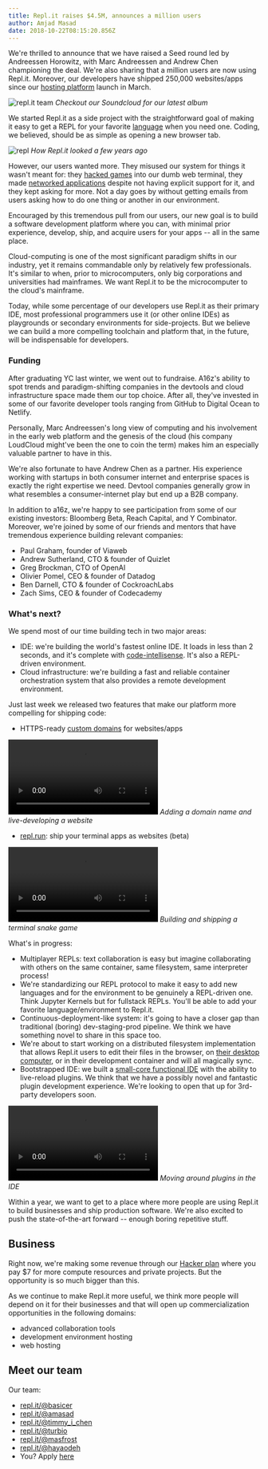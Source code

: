 ```yaml
---
title: Repl.it raises $4.5M, announces a million users
author: Amjad Masad
date: 2018-10-22T08:15:20.856Z
---
```


We're thrilled to announce that we have raised a Seed round led by Andreessen
Horowitz, with Marc Andreessen and Andrew Chen championing the deal. We're also
sharing that a million users are now using Repl.it. Moreover,
our developers have shipped 250,000 websites/apps since our [hosting platform](/site/blog/platform) launch in March.

![repl.it team](/public/images/blog/team.png) _Checkout our Soundcloud for our latest album_

We started Repl.it as a side project with the straightforward goal of making it easy to
get a REPL for your favorite [language](/languages) when you need one. Coding,
we believed, should be as simple as opening a new browser tab.

![repl](https://i.imgur.com/xRLWGYy.png) _How Repl.it looked a few years ago_

However, our users wanted more. They misused our system for things it wasn't
meant for: they [hacked
games](https://repl.it/talk/share/I-made-Tetris-in-a-python-terminal-and-its-as-bad-as-you-think-need-help-with-flickering-screen/5986)
into our dumb web terminal, they made [networked
applications](https://repl.it/talk/share/Working-Chatroom/3741) despite not having explicit support for it, and they kept asking for more. Not a day goes by
without getting emails from users asking how to do one thing or another in our
environment.

Encouraged by this tremendous pull from our users, our new goal is to build a
software development platform where you can, with minimal prior experience,
develop, ship, and acquire users for your apps -- all in the same place.

Cloud-computing is one of the most significant paradigm shifts in our industry, yet it remains commandable only by relatively few professionals. It's similar to when, prior to microcomputers, only big corporations and universities had mainframes. We want Repl.it to be the microcomputer to the cloud's mainframe.

Today, while some percentage of our developers use Repl.it as their primary IDE, most professional programmers use it (or other online IDEs) as playgrounds or secondary environments for side-projects. But we believe we can build a more compelling toolchain and platform that, in the future, will be indispensable for developers.

### Funding

After graduating YC last winter, we went out to fundraise. A16z's ability to spot trends and paradigm-shifting companies in the devtools and cloud infrastructure space made them our top choice. After all, they've invested in some of our favorite developer tools ranging from GitHub to Digital Ocean to Netlify.

Personally, Marc Andreessen's long view of computing and his
involvement in the early web platform and the genesis of the cloud (his company LoudCloud might've been the one to coin the term) makes him an especially valuable partner to have in this.

We're also fortunate to have Andrew Chen as a partner. His experience working with startups in both consumer internet and enterprise spaces is exactly the right expertise we need. Devtool companies generally grow in what resembles a consumer-internet play but end up a B2B company.

In addition to a16z, we're happy to see participation from some of our existing investors: Bloomberg Beta, Reach Capital, and Y Combinator. Moreover, we're joined by some of our friends and mentors that have tremendous experience building relevant companies:

- Paul Graham, founder of Viaweb
- Andrew Sutherland, CTO & founder of Quizlet
- Greg Brockman, CTO of OpenAI
- Olivier Pomel, CEO & founder of Datadog
- Ben Darnell, CTO & founder of CockroachLabs
- Zach Sims, CEO & founder of Codecademy

### What's next?

We spend most of our time building tech in two major areas:

- IDE: we're building the world's fastest online IDE. It loads in less than 2 seconds, and it's complete with [code-intellisense](/site/blog/intel). It's also a REPL-driven environment.
- Cloud infrastructure: we're building a fast and reliable container orchestration
system that also provides a remote development environment.

Just last week we released two features that make our platform more compelling for shipping code:

- HTTPS-ready [custom domains](/talk/announcements/HTTPS-ready-custom-domains-for-websites-and-servers/7766) for websites/apps

<video controls webkit-playsinline="true" playsinline="" src="/public/images/blog/domains.mp4"></video>
_Adding a domain name and live-developing a website_

- [repl.run](/talk/announcements/BetaExplorers-Announcing-replrun-publish-your-terminal-apps-as-websites/7802): ship your terminal apps as websites (beta)

<video controls webkit-playsinline="true" playsinline="" src="/public/images/blog/ez.mp4"></video>
_Building and shipping a terminal snake game_

What's in progress:

- Multiplayer REPLs: text collaboration is easy but imagine collaborating with others on the same container, same filesystem, same interpreter process!
- We're standardizing our REPL protocol to make it easy to add new languages and for the environment to be genuinely a REPL-driven one. Think Jupyter Kernels but for fullstack REPLs. You'll be able to add your favorite language/environment to Repl.it.
- Continuous-deployment-like system: it's going to have a closer gap than traditional (boring) dev-staging-prod pipeline. We think we have something novel to share in this space too.
- We're about to start working on a distributed filesystem implementation that allows Repl.it users to edit their files in the browser, on [their desktop computer](https://github.com/replit/repl.sh), or in their development container and will all magically sync.
- Bootstrapped IDE: we built a [small-core functional IDE](/site/blog/IDE) with the ability to
live-reload plugins. We think that we have a possibly novel and fantastic plugin
development experience. We're looking to open that up for 3rd-party developers soon.

<video controls webkit-playsinline="true" playsinline="" src="/public/images/blog/ide.mp4?x=1"></video>
_Moving around plugins in the IDE_

Within a year, we want to get to a place where more people are using Repl.it to build businesses and ship production software. We're also excited to push the state-of-the-art forward -- enough boring repetitive stuff.

## Business

Right now, we're making some revenue through our [Hacker plan](/site/pricing) where you
pay $7 for more compute resources and private projects. But the opportunity is so much bigger than this.

As we continue to make Repl.it more useful, we think more people will depend on it for their businesses and that will open up commercialization opportunities in the following domains:

- advanced collaboration tools
- development environment hosting
- web hosting

## Meet our team

Our team:

- [repl.it/@basicer](/@basicer)
- [repl.it/@amasad](/@amasad)
- [repl.it/@timmy_i_chen](/@timmy_i_chen)
- [repl.it/@turbio](/@turbio)
- [repl.it/@masfrost](/@masfrost)
- [repl.it/@hayaodeh](/@hayaodeh)
- You? Apply [here](/jobs)

<script>document.querySelectorAll('video').forEach(v => v.playbackRate = 2)</script>